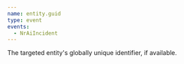 ```yaml
---
name: entity.guid
type: event
events:
  - NrAiIncident
---
```


The targeted entity's globally unique identifier, if available.